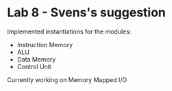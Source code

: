# Lab 8 - Svens's suggestion

Implemented instantiations for the modules:
- Instruction Memory
- ALU
- Data Memory
- Control Unit

Currently working on Memory Mapped I/O
